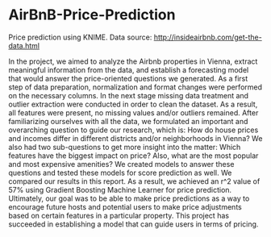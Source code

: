 # AirBnB-Price-Prediction
Price prediction using KNIME. Data source: http://insideairbnb.com/get-the-data.html 

In the project, we aimed to analyze the Airbnb properties in Vienna, extract meaningful information from the data, and establish a forecasting model that would answer the price-oriented questions we generated. As a first step of data preparation, normalization and format changes were performed on the necessary columns. In the next stage missing data treatment and outlier extraction were conducted in order to clean the dataset. As a result, all features were present, no missing values and/or outliers remained. After familiarizing ourselves with all the data, we formulated an important and overarching question to guide our research, which is: How do house prices and incomes differ in different districts and/or neighborhoods in Vienna? We also had two sub-questions to get more insight into the matter: Which features have the biggest impact on price? Also, what are the most popular and most expensive amenities?
We created models to answer these questions and tested these models for score prediction as well. We compared our results in this report. As a result, we achieved an r^2 value of 57% using Gradient Boosting Machine Learner for price prediction. Ultimately, our goal was to be able to make price predictions as a way to encourage future hosts and potential users to make price adjustments based on certain features in a particular property. This project has succeeded in establishing a model that can guide users in terms of pricing.
